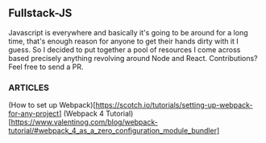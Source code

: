 ## Fullstack-JS
Javascript is everywhere and basically it's going to be around for a long time, that's enough reason for anyone to get their hands dirty with it I guess. 
So I decided to put together a pool of resources I come across based precisely anything revolving around Node and React.
Contributions? Feel free to send a PR.




### ARTICLES
(How to set up Webpack)[https://scotch.io/tutorials/setting-up-webpack-for-any-project]
(Webpack 4 Tutorial)[https://www.valentinog.com/blog/webpack-tutorial/#webpack_4_as_a_zero_configuration_module_bundler]
